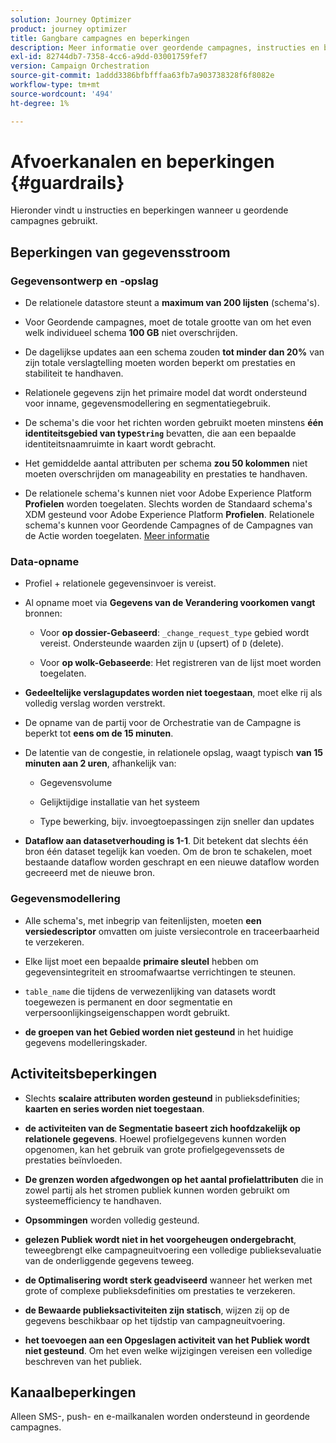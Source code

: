 ```yaml
---
solution: Journey Optimizer
product: journey optimizer
title: Gangbare campagnes en beperkingen
description: Meer informatie over geordende campagnes, instructies en beperkingen
exl-id: 82744db7-7358-4cc6-a9dd-03001759fef7
version: Campaign Orchestration
source-git-commit: 1addd3386bfbfffaa63fb7a903738328f6f8082e
workflow-type: tm+mt
source-wordcount: '494'
ht-degree: 1%

---
```



# Afvoerkanalen en beperkingen {#guardrails}

Hieronder vindt u instructies en beperkingen wanneer u geordende campagnes gebruikt.

## Beperkingen van gegevensstroom

### Gegevensontwerp en -opslag

* De relationele datastore steunt a **maximum van 200 lijsten** (schema&#39;s).

* Voor Geordende campagnes, moet de totale grootte van om het even welk individueel schema **100 GB** niet overschrijden.

* De dagelijkse updates aan een schema zouden **tot minder dan 20%** van zijn totale verslagtelling moeten worden beperkt om prestaties en stabiliteit te handhaven.

* Relationele gegevens zijn het primaire model dat wordt ondersteund voor inname, gegevensmodellering en segmentatiegebruik.

* De schema&#39;s die voor het richten worden gebruikt moeten minstens **één identiteitsgebied van type`String`** bevatten, die aan een bepaalde identiteitsnaamruimte in kaart wordt gebracht.

* Het gemiddelde aantal attributen per schema **zou 50 kolommen** niet moeten overschrijden om manageability en prestaties te handhaven.

* De relationele schema&#39;s kunnen niet voor Adobe Experience Platform **Profielen** worden toegelaten. Slechts worden de Standaard schema&#39;s XDM gesteund voor Adobe Experience Platform **Profielen**. Relationele schema&#39;s kunnen voor Geordende Campagnes of de Campagnes van de Actie worden toegelaten. [Meer informatie](https://experienceleague.adobe.com/nl/docs/experience-platform/catalog/datasets/user-guide#enable-profile)

### Data-opname

* Profiel + relationele gegevensinvoer is vereist.

* Al opname moet via **Gegevens van de Verandering voorkomen vangt** bronnen:

   * Voor **op dossier-Gebaseerd**: `_change_request_type` gebied wordt vereist. Ondersteunde waarden zijn `U` (upsert) of `D` (delete).

   * Voor **op wolk-Gebaseerde**: Het registreren van de lijst moet worden toegelaten.

* **Gedeeltelijke verslagupdates worden niet toegestaan**, moet elke rij als volledig verslag worden verstrekt.

* De opname van de partij voor de Orchestratie van de Campagne is beperkt tot **eens om de 15 minuten**.

* De latentie van de congestie, in relationele opslag, waagt typisch **van 15 minuten aan 2 uren**, afhankelijk van:

   * Gegevensvolume

   * Gelijktijdige installatie van het systeem

   * Type bewerking, bijv. invoegtoepassingen zijn sneller dan updates

* **Dataflow aan datasetverhouding is 1-1**. Dit betekent dat slechts één bron één dataset tegelijk kan voeden. Om de bron te schakelen, moet bestaande dataflow worden geschrapt en een nieuwe dataflow worden gecreeerd met de nieuwe bron.

### Gegevensmodellering

* Alle schema&#39;s, met inbegrip van feitenlijsten, moeten **een versiedescriptor** omvatten om juiste versiecontrole en traceerbaarheid te verzekeren.

* Elke lijst moet een bepaalde **primaire sleutel** hebben om gegevensintegriteit en stroomafwaartse verrichtingen te steunen.

* `table_name` die tijdens de verwezenlijking van datasets wordt toegewezen is permanent en door segmentatie en verpersoonlijkingseigenschappen wordt gebruikt.

* **de groepen van het Gebied worden niet gesteund** in het huidige gegevens modelleringskader.

## Activiteitsbeperkingen

* Slechts **scalaire attributen worden gesteund** in publieksdefinities; **kaarten en series worden niet toegestaan**.

* **de activiteiten van de Segmentatie baseert zich hoofdzakelijk op relationele gegevens**. Hoewel profielgegevens kunnen worden opgenomen, kan het gebruik van grote profielgegevenssets de prestaties beïnvloeden.

* **De grenzen worden afgedwongen op het aantal profielattributen** die in zowel partij als het stromen publiek kunnen worden gebruikt om systeemefficiency te handhaven.

* **Opsommingen** worden volledig gesteund.

* **gelezen Publiek wordt niet in het voorgeheugen ondergebracht**, teweegbrengt elke campagneuitvoering een volledige publieksevaluatie van de onderliggende gegevens teweeg.

* **de Optimalisering wordt sterk geadviseerd** wanneer het werken met grote of complexe publieksdefinities om prestaties te verzekeren.

* **de Bewaarde publieksactiviteiten zijn statisch**, wijzen zij op de gegevens beschikbaar op het tijdstip van campagneuitvoering.

* **het toevoegen aan een Opgeslagen activiteit van het Publiek wordt niet gesteund**. Om het even welke wijzigingen vereisen een volledige beschreven van het publiek.

## Kanaalbeperkingen

Alleen SMS-, push- en e-mailkanalen worden ondersteund in geordende campagnes.
